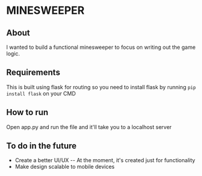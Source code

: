 # MINESWEEPER

## About
I wanted to build a functional minesweeper to focus on writing out the game logic. 

## Requirements
This is built using flask for routing so you need to install flask by running `pip install flask` on your CMD

## How to run
Open app.py and run the file and it'll take you to a localhost server

## To do in the future
* Create a better UI/UX -- At the moment, it's created just for functionality
* Make design scalable to mobile devices